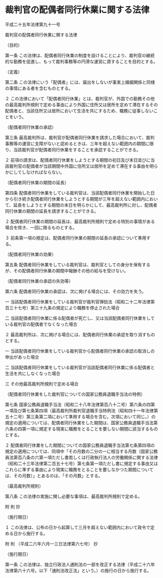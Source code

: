 # 裁判官の配偶者同行休業に関する法律

平成二十五年法律第九十一号

裁判官の配偶者同行休業に関する法律

（目的）

第一条 この法律は、配偶者同行休業の制度を設けることにより、裁判官の継続的な勤務を促進し、もって裁判事務等の円滑な運営に資することを目的とする。

（定義）

第二条 この法律にいう「配偶者」には、届出をしないが事実上婚姻関係と同様の事情にある者を含むものとする。

２ この法律において「配偶者同行休業」とは、裁判官が、外国での勤務その他の最高裁判所規則で定める事由により外国に住所又は居所を定めて滞在するその配偶者と、当該住所又は居所において生活を共にするため、職務に従事しないことをいう。

（配偶者同行休業の承認）

第三条 最高裁判所は、裁判官が配偶者同行休業を請求した場合において、裁判事務等の運営に支障がないと認めるときは、三年を超えない範囲内の期間に限り、当該裁判官が配偶者同行休業をすることを承認することができる。

２ 前項の請求は、配偶者同行休業をしようとする期間の初日及び末日並びに当該裁判官の配偶者が当該期間中外国に住所又は居所を定めて滞在する事由を明らかにしてしなければならない。

（配偶者同行休業の期間の延長）

第四条 配偶者同行休業をしている裁判官は、当該配偶者同行休業を開始した日から引き続き配偶者同行休業をしようとする期間が三年を超えない範囲内において、延長をしようとする期間の末日を明らかにして、最高裁判所に対し、配偶者同行休業の期間の延長を請求することができる。

２ 配偶者同行休業の期間の延長は、最高裁判所規則で定める特別の事情がある場合を除き、一回に限るものとする。

３ 前条第一項の規定は、配偶者同行休業の期間の延長の承認について準用する。

（配偶者同行休業の効果）

第五条 配偶者同行休業をしている裁判官は、裁判官としての身分を保有するが、その配偶者同行休業の期間中報酬その他の給与を受けない。

（配偶者同行休業の承認の失効等）

第六条 配偶者同行休業の承認は、次に掲げる場合には、その効力を失う。

一 当該配偶者同行休業をしている裁判官が裁判官弾劾法（昭和二十二年法律第百三十七号）第三十九条の規定により職務を停止された場合

二 当該配偶者同行休業に係る配偶者が死亡し、又は当該配偶者同行休業をしている裁判官の配偶者でなくなった場合

２ 最高裁判所は、次に掲げる場合には、配偶者同行休業の承認を取り消すものとする。

一 当該配偶者同行休業をしている裁判官から配偶者同行休業の承認の取消しの申出があった場合

二 当該配偶者同行休業をしている裁判官が当該配偶者同行休業に係る配偶者と生活を共にしなくなった場合

三 その他最高裁判所規則で定める場合

（配偶者同行休業をした裁判官についての国家公務員退職手当法の特例）

第七条 国家公務員退職手当法（昭和二十八年法律第百八十二号）第六条の四第一項及び第七条第四項（最高裁判所裁判官退職手当特例法（昭和四十一年法律第五十二号）第三条第二項において準用する場合を含む。次項において同じ。）の規定の適用については、配偶者同行休業をした期間は、国家公務員退職手当法第六条の四第一項に規定する現実に職務をとることを要しない期間に該当するものとする。

２ 配偶者同行休業をした期間についての国家公務員退職手当法第七条第四項の規定の適用については、同項中「その月数の二分の一に相当する月数（国家公務員法第百八条の六第一項ただし書若しくは行政執行法人の労働関係に関する法律（昭和二十三年法律第二百五十七号）第七条第一項ただし書に規定する事由又はこれらに準ずる事由により現実に職務をとることを要しなかつた期間については、その月数）」とあるのは、「その月数」とする。

（最高裁判所規則）

第八条 この法律の実施に関し必要な事項は、最高裁判所規則で定める。

附 則 抄

（施行期日）

１ この法律は、公布の日から起算して三月を超えない範囲内において政令で定める日から施行する。

附 則 （平成二六年六月一三日法律第六七号） 抄

（施行期日）

第一条 この法律は、独立行政法人通則法の一部を改正する法律（平成二十六年法律第六十六号。以下「通則法改正法」という。）の施行の日から施行する。
